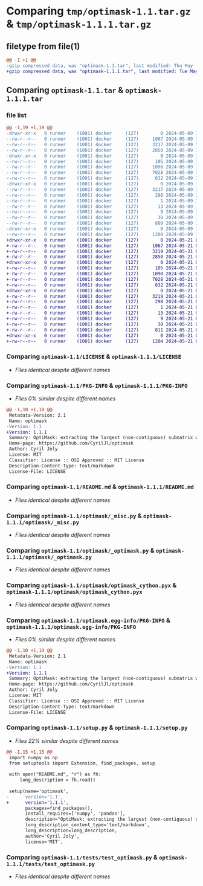 # Comparing `tmp/optimask-1.1.tar.gz` & `tmp/optimask-1.1.1.tar.gz`

## filetype from file(1)

```diff
@@ -1 +1 @@
-gzip compressed data, was "optimask-1.1.tar", last modified: Thu May  9 16:18:24 2024, max compression
+gzip compressed data, was "optimask-1.1.1.tar", last modified: Tue May 21 09:45:00 2024, max compression
```

## Comparing `optimask-1.1.tar` & `optimask-1.1.1.tar`

### file list

```diff
@@ -1,19 +1,19 @@
-drwxr-xr-x   0 runner    (1001) docker     (127)        0 2024-05-09 16:18:24.033345 optimask-1.1/
--rw-r--r--   0 runner    (1001) docker     (127)     1067 2024-05-09 16:18:12.000000 optimask-1.1/LICENSE
--rw-r--r--   0 runner    (1001) docker     (127)     3217 2024-05-09 16:18:24.033345 optimask-1.1/PKG-INFO
--rw-r--r--   0 runner    (1001) docker     (127)     2850 2024-05-09 16:18:12.000000 optimask-1.1/README.md
-drwxr-xr-x   0 runner    (1001) docker     (127)        0 2024-05-09 16:18:24.033345 optimask-1.1/optimask/
--rw-r--r--   0 runner    (1001) docker     (127)      105 2024-05-09 16:18:12.000000 optimask-1.1/optimask/__init__.py
--rw-r--r--   0 runner    (1001) docker     (127)     1098 2024-05-09 16:18:12.000000 optimask-1.1/optimask/_misc.py
--rw-r--r--   0 runner    (1001) docker     (127)     7028 2024-05-09 16:18:12.000000 optimask-1.1/optimask/_optimask.py
--rw-r--r--   0 runner    (1001) docker     (127)      832 2024-05-09 16:18:12.000000 optimask-1.1/optimask/optimask_cython.pyx
-drwxr-xr-x   0 runner    (1001) docker     (127)        0 2024-05-09 16:18:24.033345 optimask-1.1/optimask.egg-info/
--rw-r--r--   0 runner    (1001) docker     (127)     3217 2024-05-09 16:18:23.000000 optimask-1.1/optimask.egg-info/PKG-INFO
--rw-r--r--   0 runner    (1001) docker     (127)      298 2024-05-09 16:18:24.000000 optimask-1.1/optimask.egg-info/SOURCES.txt
--rw-r--r--   0 runner    (1001) docker     (127)        1 2024-05-09 16:18:23.000000 optimask-1.1/optimask.egg-info/dependency_links.txt
--rw-r--r--   0 runner    (1001) docker     (127)       13 2024-05-09 16:18:23.000000 optimask-1.1/optimask.egg-info/requires.txt
--rw-r--r--   0 runner    (1001) docker     (127)        9 2024-05-09 16:18:23.000000 optimask-1.1/optimask.egg-info/top_level.txt
--rw-r--r--   0 runner    (1001) docker     (127)       38 2024-05-09 16:18:24.033345 optimask-1.1/setup.cfg
--rw-r--r--   0 runner    (1001) docker     (127)      809 2024-05-09 16:18:12.000000 optimask-1.1/setup.py
-drwxr-xr-x   0 runner    (1001) docker     (127)        0 2024-05-09 16:18:24.033345 optimask-1.1/tests/
--rw-r--r--   0 runner    (1001) docker     (127)     1204 2024-05-09 16:18:12.000000 optimask-1.1/tests/test_optimask.py
+drwxr-xr-x   0 runner    (1001) docker     (127)        0 2024-05-21 09:45:00.896901 optimask-1.1.1/
+-rw-r--r--   0 runner    (1001) docker     (127)     1067 2024-05-21 09:44:38.000000 optimask-1.1.1/LICENSE
+-rw-r--r--   0 runner    (1001) docker     (127)     3219 2024-05-21 09:45:00.896901 optimask-1.1.1/PKG-INFO
+-rw-r--r--   0 runner    (1001) docker     (127)     2850 2024-05-21 09:44:38.000000 optimask-1.1.1/README.md
+drwxr-xr-x   0 runner    (1001) docker     (127)        0 2024-05-21 09:45:00.896901 optimask-1.1.1/optimask/
+-rw-r--r--   0 runner    (1001) docker     (127)      105 2024-05-21 09:44:38.000000 optimask-1.1.1/optimask/__init__.py
+-rw-r--r--   0 runner    (1001) docker     (127)     1098 2024-05-21 09:44:38.000000 optimask-1.1.1/optimask/_misc.py
+-rw-r--r--   0 runner    (1001) docker     (127)     7028 2024-05-21 09:44:38.000000 optimask-1.1.1/optimask/_optimask.py
+-rw-r--r--   0 runner    (1001) docker     (127)      832 2024-05-21 09:44:38.000000 optimask-1.1.1/optimask/optimask_cython.pyx
+drwxr-xr-x   0 runner    (1001) docker     (127)        0 2024-05-21 09:45:00.896901 optimask-1.1.1/optimask.egg-info/
+-rw-r--r--   0 runner    (1001) docker     (127)     3219 2024-05-21 09:45:00.000000 optimask-1.1.1/optimask.egg-info/PKG-INFO
+-rw-r--r--   0 runner    (1001) docker     (127)      298 2024-05-21 09:45:00.000000 optimask-1.1.1/optimask.egg-info/SOURCES.txt
+-rw-r--r--   0 runner    (1001) docker     (127)        1 2024-05-21 09:45:00.000000 optimask-1.1.1/optimask.egg-info/dependency_links.txt
+-rw-r--r--   0 runner    (1001) docker     (127)       13 2024-05-21 09:45:00.000000 optimask-1.1.1/optimask.egg-info/requires.txt
+-rw-r--r--   0 runner    (1001) docker     (127)        9 2024-05-21 09:45:00.000000 optimask-1.1.1/optimask.egg-info/top_level.txt
+-rw-r--r--   0 runner    (1001) docker     (127)       38 2024-05-21 09:45:00.896901 optimask-1.1.1/setup.cfg
+-rw-r--r--   0 runner    (1001) docker     (127)      811 2024-05-21 09:44:38.000000 optimask-1.1.1/setup.py
+drwxr-xr-x   0 runner    (1001) docker     (127)        0 2024-05-21 09:45:00.896901 optimask-1.1.1/tests/
+-rw-r--r--   0 runner    (1001) docker     (127)     1204 2024-05-21 09:44:38.000000 optimask-1.1.1/tests/test_optimask.py
```

### Comparing `optimask-1.1/LICENSE` & `optimask-1.1.1/LICENSE`

 * *Files identical despite different names*

### Comparing `optimask-1.1/PKG-INFO` & `optimask-1.1.1/PKG-INFO`

 * *Files 0% similar despite different names*

```diff
@@ -1,10 +1,10 @@
 Metadata-Version: 2.1
 Name: optimask
-Version: 1.1
+Version: 1.1.1
 Summary: OptiMask: extracting the largest (non-contiguous) submatrix without NaN
 Home-page: https://github.com/CyrilJl/optimask
 Author: Cyril Joly
 License: MIT
 Classifier: License :: OSI Approved :: MIT License
 Description-Content-Type: text/markdown
 License-File: LICENSE
```

### Comparing `optimask-1.1/README.md` & `optimask-1.1.1/README.md`

 * *Files identical despite different names*

### Comparing `optimask-1.1/optimask/_misc.py` & `optimask-1.1.1/optimask/_misc.py`

 * *Files identical despite different names*

### Comparing `optimask-1.1/optimask/_optimask.py` & `optimask-1.1.1/optimask/_optimask.py`

 * *Files identical despite different names*

### Comparing `optimask-1.1/optimask/optimask_cython.pyx` & `optimask-1.1.1/optimask/optimask_cython.pyx`

 * *Files identical despite different names*

### Comparing `optimask-1.1/optimask.egg-info/PKG-INFO` & `optimask-1.1.1/optimask.egg-info/PKG-INFO`

 * *Files 0% similar despite different names*

```diff
@@ -1,10 +1,10 @@
 Metadata-Version: 2.1
 Name: optimask
-Version: 1.1
+Version: 1.1.1
 Summary: OptiMask: extracting the largest (non-contiguous) submatrix without NaN
 Home-page: https://github.com/CyrilJl/optimask
 Author: Cyril Joly
 License: MIT
 Classifier: License :: OSI Approved :: MIT License
 Description-Content-Type: text/markdown
 License-File: LICENSE
```

### Comparing `optimask-1.1/setup.py` & `optimask-1.1.1/setup.py`

 * *Files 22% similar despite different names*

```diff
@@ -1,15 +1,15 @@
 import numpy as np
 from setuptools import Extension, find_packages, setup
 
 with open("README.md", "r") as fh:
     long_description = fh.read()
 
 setup(name='optimask',
-      version='1.1',
+      version='1.1.1',
       packages=find_packages(),
       install_requires=['numpy', 'pandas'],
       description="OptiMask: extracting the largest (non-contiguous) submatrix without NaN",
       long_description_content_type='text/markdown',
       long_description=long_description,
       author='Cyril Joly',
       license='MIT',
```

### Comparing `optimask-1.1/tests/test_optimask.py` & `optimask-1.1.1/tests/test_optimask.py`

 * *Files identical despite different names*

